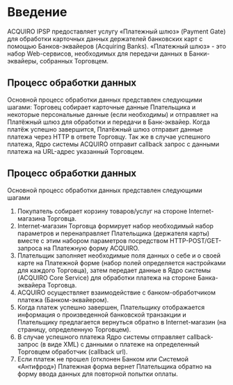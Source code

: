 # Введение

ACQUIRO IPSP предоставляет услугу «Платежный шлюз» (Payment Gate) для обработки карточных
данных держателей банковских карт с помощью Банков-эквайеров (Acquiring Banks). «Платежный
шлюз» - это набор Web-сервисов, необходимых для передачи данных в Банки-эквайеры, собранных
Торговцем.

## Процесс обработки данных

Основной процесс обработки данных представлен следующими шагами: 
Торговец собирает карточные данные Плательщика и некоторые персональные данные (если необходимы) и отправляет
на Платёжный шлюз для обработки и передачи в Банк-эквайер.
Когда платёж успешно завершится, Платёжный шлюз отправит данные платежа через HTTP в ответе Торговцу.
Так же в случае успешного платежа, Ядро системы ACQUIRO отправит callback запрос с данными платежа на
URL-адрес указанный Торговцем.

## Процесс обработки данных

Основной процесс обработки данных представлен следующими шагами

1. Покупатель собирает корзину товаров/услуг на стороне Internet-магазина Торговца.
2. Internet-магазин Торговца формирует набор необходимый набор параметров и перенаправляет Плательщика
(держателя карты) вместе с этим набором параметров
посредством HTTP-POST/GET-запроса на Платежную форму ACQUIRO.
3. Плательщик заполняет необходимые поля данных о себе и о своей карте на Платежной форме
(набор полей определяется настройками для каждого Торговца), затем передает данные в Ядро системы (ACQUIRO
Core Service) для обработки платежа на стороне Банка-эквайера Торговца.
4. ACQUIRO осуществляет взаимодействие с банком-обработчиком платежа (Банком-эквайером).
5. Когда платеж успешно завершен, Плательщику отображается информация о произведенной банковской транзакции и
Плательщику предлагается вернуться обратно в Internet-магазин (на
    страницу, определенную Торговцем).
6. В случае успешного платежа Ядро системы отправляет callback-запрос (в виде XML) с данными
    о платеже на определенный Торговцем обработчик (callback url).
7. Если платеж не прошел (отклонен Банком или Системой «Антифрод») Платежная форма вернет
    Плательщика обратно на форму ввода данных для повторной попытки оплаты.
